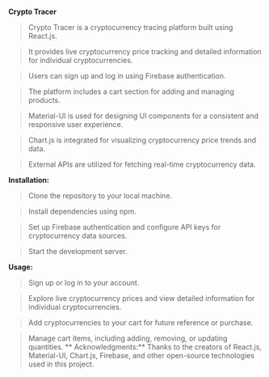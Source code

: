 **Crypto Tracer**
> Crypto Tracer is a cryptocurrency tracing platform built using React.js.

> It provides live cryptocurrency price tracking and detailed information for individual cryptocurrencies.

> Users can sign up and log in using Firebase authentication.

> The platform includes a cart section for adding and managing products.

> Material-UI is used for designing UI components for a consistent and responsive user experience.

> Chart.js is integrated for visualizing cryptocurrency price trends and data.

>External APIs are utilized for fetching real-time cryptocurrency data.


**Installation:**
>  Clone the repository to your local machine.

> Install dependencies using npm.

> Set up Firebase authentication and configure API keys for cryptocurrency data sources.

> Start the development server.

**Usage:**
> Sign up or log in to your account.

> Explore live cryptocurrency prices and view detailed information for individual cryptocurrencies.

> Add cryptocurrencies to your cart for future reference or purchase.

> Manage cart items, including adding, removing, or updating quantities.
**
Acknowledgments:**
Thanks to the creators of React.js, Material-UI, Chart.js, Firebase, and other open-source technologies used in this project.

